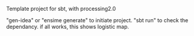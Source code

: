 Template project for sbt, with processing2.0

"gen-idea" or "ensime generate" to initiate project.
"sbt run" to check the dependancy. if all works, this shows logistic map.
